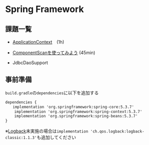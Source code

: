 # Spring Framework

## 課題一覧

- [ApplicationContext](https://github.com/ikarashi-r/library-dojo/blob/82946307eebfe7b7a80486f4e3acea2faa8761bf/src/main/java/spring/practice1/README.md)　(1h)
- [ComponentScanを使ってみよう](https://github.com/ikarashi-r/library-dojo/blob/82946307eebfe7b7a80486f4e3acea2faa8761bf/src/main/java/spring/practice2/README.md) (45min)

- JdbcDaoSupport

## 事前準備
`build.gradle`の`dependencies`に以下を追加する
```xml
dependencies {
　　implementation 'org.springframework:spring-core:5.3.7'
    implementation 'org.springframework:spring-context:5.3.7'
    implementation 'org.springframework:spring-beans:5.3.7'
}
```
※[Logback](src/main/java/logback/README.md)未実施の場合は`implementation 'ch.qos.logback:logback-classic:1.1.3'`も追加してください

